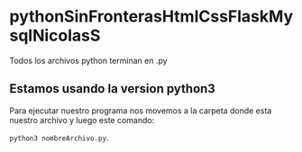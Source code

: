 # pythonSinFronterasHtmlCssFlaskMysqlNicolasS

Todos los archivos python terminan en .py
## Estamos usando la version python3 

Para ejecutar nuestro programa nos movemos a la carpeta donde esta nuestro archivo y luego este comando: 

` python3 nombreArchivo.py `.